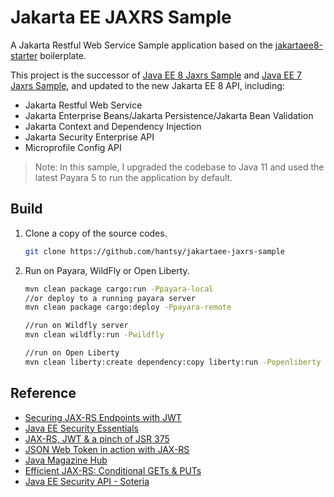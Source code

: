 #  Jakarta EE JAXRS Sample

A Jakarta Restful Web Service Sample application based on the [jakartaee8-starter](https://github.com/hantsy/jakartaee8-starter) boilerplate.

This project is the successor of [Java EE 8 Jaxrs Sample](https://github.com/hantsy/javaee8-jaxrs-sample) and [Java EE 7 Jaxrs Sample](https://github.com/hantsy/ee7-jaxrs-sample), and updated to the new Jakarta EE 8 API, including:

* Jakarta Restful Web Service
* Jakarta Enterprise Beans/Jakarta Persistence/Jakarta Bean Validation
* Jakarta Context and Dependency Injection
* Jakarta Security Enterprise API
* Microprofile Config API

> Note: In this sample, I upgraded the codebase to Java 11  and used the latest Payara 5 to run the application by default. 


## Build

1. Clone a copy of the source codes.

   ```bash
   git clone https://github.com/hantsy/jakartaee-jaxrs-sample
   ```

2. Run on Payara, WildFly or Open Liberty.

   ```bash
   mvn clean package cargo:run -Ppayara-local
   //or deploy to a running payara server
   mvn clean package cargo:deploy -Ppayara-remote
   
   //run on Wildfly server
   mvn clean wildfly:run -Pwildfly
   
   //run on Open Liberty
   mvn clean liberty:create dependency:copy liberty:run -Popenliberty
   ```
   
## Reference

* [Securing JAX-RS Endpoints with JWT](https://antoniogoncalves.org/2016/10/03/securing-jax-rs-endpoints-with-jwt/)
* [Java EE Security Essentials](https://dzone.com/refcardz/getting-started-java-ee?chapter=1)
* [JAX-RS, JWT & a pinch of JSR 375](https://abhirockzz.wordpress.com/2016/03/21/jax-rs-jwt-a-pinch-of-jsr-375/)
* [JSON Web Token in action with JAX-RS](https://abhirockzz.wordpress.com/2016/03/18/json-web-token-in-action-with-jax-rs/)
* [Java Magazine Hub](https://java-magazine-hub.zeef.com/)
* [Efficient JAX-RS: Conditional GETs & PUTs](https://abhirockzz.wordpress.com/2016/03/27/efficient-jax-rs-conditional-gets-puts/)
* [Java EE Security API - Soteria](https://www.n-k.de/2018/07/java-ee-security-api-jsr-375-soteria.html)

  
